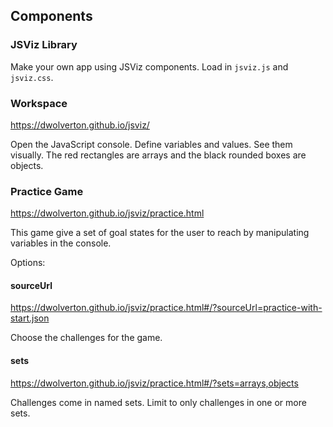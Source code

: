 ## Components
### JSViz Library
Make your own app using JSViz components. Load in `jsviz.js` and `jsviz.css`.

### Workspace
https://dwolverton.github.io/jsviz/

Open the JavaScript console. Define variables and values. See them visually. The
red rectangles are arrays and the black rounded boxes are objects.

### Practice Game
https://dwolverton.github.io/jsviz/practice.html

This game give a set of goal states for the user to reach by manipulating
variables in the console.

Options:
#### sourceUrl
https://dwolverton.github.io/jsviz/practice.html#/?sourceUrl=practice-with-start.json

Choose the challenges for the game.

#### sets
https://dwolverton.github.io/jsviz/practice.html#/?sets=arrays,objects

Challenges come in named sets. Limit to only challenges in one or more sets.
